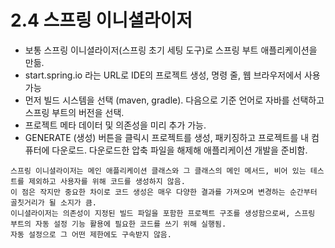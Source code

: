 # 2.4 스프링 이니셜라이저
- 보통 스프링 이니셜라이저(스프링 초기 세팅 도구)로 스프링 부트 애플리케이션을 만듦.
- start.spring.io 라는 URL로 IDE의 프로젝트 생성, 명령 줄, 웹 브라우저에서 사용 가능
- 먼저 빌드 시스템을 선택 (maven, gradle). 다음으로 기준 언어로 자바를 선택하고 스프링 부트의 버전을 선택.
- 프로젝트 메타 데이터 및 의존성을 미리 추가 가능.
- GENERATE (생성) 버튼을 클릭시 프로젝트를 생성, 패키징하고 프로젝트를 내 컴퓨터에 다운로드. 다운로드한 압축 파일을 해제해 애플리케이션 개발을 준비함.
```text
스프링 이니셜라이저는 메인 애플리케이션 클래스와 그 클래스의 메인 메서드, 비어 있는 테스트를 제외하고 사용자를 위해 코드를 생성하지 않음.
이 점은 작지만 중요한 차이로 코드 생성은 매우 다양한 결과를 가져오며 변경하는 순간부터 골칫거리가 될 소지가 큼.
이니셜라이저는 의존성이 지정된 빌드 파일을 포함한 프로젝트 구조를 생성함으로써, 스프링 부트의 자동 설정 기능 활용에 필요한 코드를 쓰기 위해 실행됨.
자동 설정으로 그 어떤 제한에도 구속받지 않음.
```
